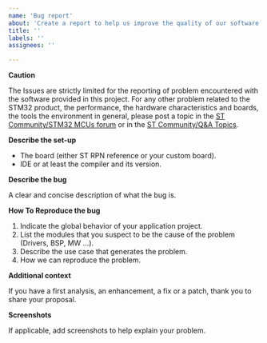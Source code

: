 ```yaml
---
name: 'Bug report'
about: 'Create a report to help us improve the quality of our software'
title: ''
labels: ''
assignees: ''

---
```


**Caution**

The Issues are strictly limited for the reporting of problem encountered with the software provided in this project.
For any other problem related to the STM32 product, the performance, the hardware characteristics and boards, the tools the environment in general, please post a topic in the [ST Community/STM32 MCUs forum](https://community.st.com/s/group/0F90X000000AXsASAW/stm32-mcus) or in the [ST Community/Q&A Topics](https://community.st.com/s/topiccatalog).

**Describe the set-up**

 * The board (either ST RPN reference or your custom board).
 * IDE or at least the compiler and its version.

**Describe the bug**

A clear and concise description of what the bug is.

**How To Reproduce the bug**

1. Indicate the global behavior of your application project.
2. List the modules that you suspect to be the cause of the problem (Drivers, BSP, MW ...).
3. Describe the use case that generates the problem.
4. How we can reproduce the problem.


**Additional context**

If you have a first analysis, an enhancement, a fix or a patch, thank you to share your proposal.

**Screenshots**

If applicable, add screenshots to help explain your problem.
